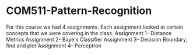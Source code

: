 # COM511-Pattern-Recognition

For this course we had 4 assignments. Each assignment looked at certain concepts that we were covering in the class.
Assignment 1- Distance Metrics
Assignment 2- Baye's Classifier
Assignment 3- Decision Boundary, find and plot
Assignment 4- Perceptron
